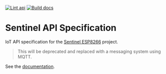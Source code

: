 [![Lint api](https://github.com/alexandrelamberty/sentinel-api-spec/actions/workflows/lint.yml/badge.svg)](https://github.com/alexandrelamberty/sentinel-api-spec/actions/workflows/lint.yml)
[![Build docs](https://github.com/alexandrelamberty/sentinel-api-spec/actions/workflows/documentation.yml/badge.svg)](https://github.com/alexandrelamberty/sentinel-api-spec/actions/workflows/documentation.yml)

# Sentinel API Specification

IoT API specification for the
[Sentinel ESP8266](https://github.com/alexandrelamberty/sentinel-esp8266) project.

> This will be deprecated and replaced with a messaging system using MQTT.

See the [documentation](https://open-nidus.github.io/sentinel-api-spec/).
